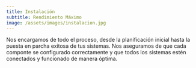 ```yaml
---
title: Instalación
subtitle: Rendimiento Máximo
image: /assets/images/instalacion.jpg
---
```

Nos encargamos de todo el proceso, desde la planificación inicial hasta la puesta en parcha exitosa de
tus sistemas. Nos aseguramos de que cada componte se configurado correctamente y que todos los sistemas estén conectados y funcionado de manera óptima.
